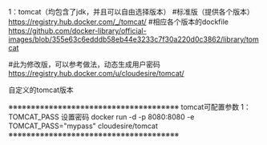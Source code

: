 1：tomcat（均包含了jdk，并且可以自由选择版本）
#标准版（提供各个版本）
https://registry.hub.docker.com/_/tomcat/
#相应各个版本的dockfile
https://github.com/docker-library/official-images/blob/355e63c6edddb58eb44e3233c7f30a220d0c3862/library/tomcat


#此为修改版，可以参考做法，动态生成用户密码
https://registry.hub.docker.com/u/cloudesire/tomcat/

自定义的tomcat版本

※※※※※※※※※※※※※※※※※※※※※※※※※※※※※※※※※※※※※※
tomcat可配置参数
1：TOMCAT_PASS   设置密码
docker run -d -p 8080:8080 -e TOMCAT_PASS="mypass" cloudesire/tomcat
※※※※※※※※※※※※※※※※※※※※※※※※※※※※※※※※※※※※※※
